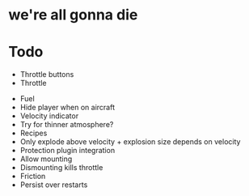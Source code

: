 # we're all gonna die

# Todo
* Throttle buttons
* Throttle
- Fuel
- Hide player when on aircraft
- Velocity indicator
- Try for thinner atmosphere?
- Recipes
- Only explode above velocity + explosion size depends on velocity
- Protection plugin integration
- Allow mounting
- Dismounting kills throttle
- Friction
- Persist over restarts